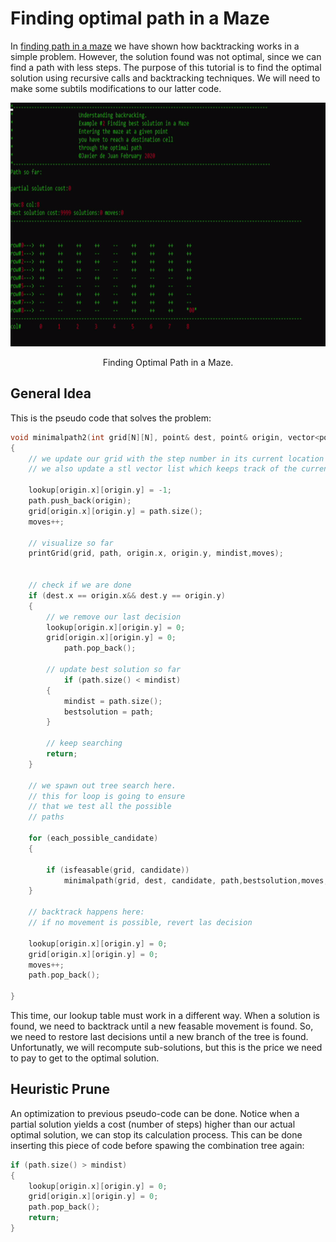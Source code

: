 
# Finding optimal path in a Maze

In [finding path in a maze](https://github.com/javierdejuan/backtracking-Tutorial/tree/master/solving%20a%20maze) we have shown how backtracking works in a simple problem. However, the solution found was not optimal, since we can find a path with less steps.
The purpose of this tutorial is to find the optimal solution using recursive calls and backtracking techniques. We will need to make some subtils modifications to our latter code.

<p align="center">
  <img width="520" height="390"  src="https://github.com/javierdejuan/backtracking-Tutorial/blob/master/optimal%20path%20in%20a%20maze/img/optimalpath2.gif">
</p>
<p align="center">
Finding Optimal Path in a Maze.
</p>

## General Idea

This is the pseudo code that solves the problem:

```c
void minimalpath2(int grid[N][N], point& dest, point& origin, vector<point>& path, vector<point>& bestsolution,int& moves,int& mindist)
{
	// we update our grid with the step number in its current location
  	// we also update a stl vector list which keeps track of the current path so far
	
  	lookup[origin.x][origin.y] = -1;
	path.push_back(origin);
	grid[origin.x][origin.y] = path.size();
	moves++;
	
  	// visualize so far
  	printGrid(grid, path, origin.x, origin.y, mindist,moves);

	
 	// check if we are done
 	if (dest.x == origin.x&& dest.y == origin.y)
 	{
		// we remove our last decision
		lookup[origin.x][origin.y] = 0;
		grid[origin.x][origin.y] = 0;
    		path.pop_back();

		// update best solution so far
    		if (path.size() < mindist)
		{
			mindist = path.size();
			bestsolution = path;
		}

		// keep searching
		return;
 	}

  	// we spawn out tree search here. 
  	// this for loop is going to ensure
  	// that we test all the possible 
  	// paths
  
	for (each_possible_candidate)
	{

		if (isfeasable(grid, candidate))
			minimalpath(grid, dest, candidate, path,bestsolution,moves,mindist);
	}
	
	// backtrack happens here:
  	// if no movement is possible, revert las decision
  
	lookup[origin.x][origin.y] = 0;
	grid[origin.x][origin.y] = 0;
	moves++;
	path.pop_back();

}


```
This time, our lookup table must work in a different way. When a solution is found, we need to backtrack until a new feasable movement is found. So, we need to restore last decisions until a new branch of the tree is found. Unfortunatly, we will recompute sub-solutions, but this is the price we need to pay to get to the optimal solution.


## Heuristic Prune

An optimization to previous pseudo-code can be done. Notice when a partial solution yields a cost (number of steps) higher than our actual optimal solution, we can stop its calculation process.
This can be done inserting this piece of code before spawing the combination tree again:

``` C
if (path.size() > mindist)
{
	lookup[origin.x][origin.y] = 0;
	grid[origin.x][origin.y] = 0;
	path.pop_back();
	return;
}
```
